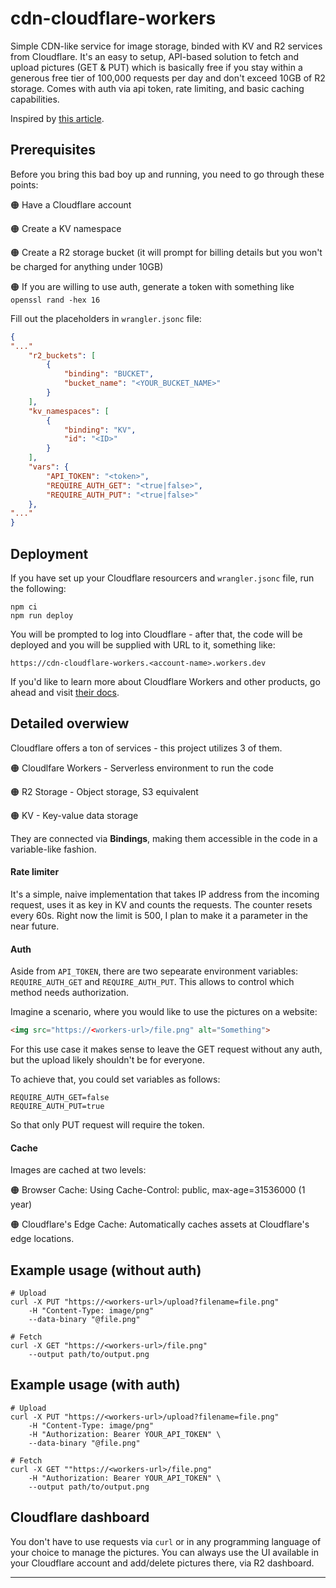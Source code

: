 # cdn-cloudflare-workers
Simple CDN-like service for image storage, binded with KV and R2 services from Cloudflare. It's an easy to setup, API-based solution to fetch and upload pictures (GET & PUT) which is basically free if you stay within a generous free tier of 100,000 requests per day and don't exceed 10GB of R2 storage. Comes with auth via api token, rate limiting, and basic caching capabilities.

Inspired by [this article](https://transloadit.com/devtips/creating-a-free-image-cdn-with-cloudflare-r2/).

## Prerequisites
Before you bring this bad boy up and running, you need to go through these points:

🟠 Have a Cloudflare account

🟠 Create a KV namespace

🟠 Create a R2 storage bucket (it will prompt for billing details but you won't be charged for anything under 10GB)

🟠 If you are willing to use auth, generate a token with something like `openssl rand -hex 16`

Fill out the placeholders in `wrangler.jsonc` file:
```json
{
"..."
	"r2_buckets": [
		{
			"binding": "BUCKET",
			"bucket_name": "<YOUR_BUCKET_NAME>"
		}
	],
	"kv_namespaces": [
		{
			"binding": "KV",
			"id": "<ID>"
		}
	],
	"vars": {
		"API_TOKEN": "<token>",
		"REQUIRE_AUTH_GET": "<true|false>",
		"REQUIRE_AUTH_PUT": "<true|false>"
	},
"..."
}
```

## Deployment
If you have set up your Cloudflare resourcers and `wrangler.jsonc` file, run the following:
```
npm ci
npm run deploy
```
You will be prompted to log into Cloudflare - after that, the code will be deployed and you will be supplied with URL to it, something like:
```
https://cdn-cloudflare-workers.<account-name>.workers.dev
```

If you'd like to learn more about Cloudflare Workers and other products, go ahead and visit [their docs](https://developers.cloudflare.com/).

## Detailed overwiew
Cloudflare offers a ton of services - this project utilizes 3 of them.

🟠 Cloudlfare Workers - Serverless environment to run the code

🟠 R2 Storage - Object storage, S3 equivalent

🟠 KV - Key-value data storage

They are connected via **Bindings**, making them accessible in the code in a variable-like fashion.

#### Rate limiter
It's a simple, naive implementation that takes IP address from the incoming request, uses it as key in KV and counts the requests. The counter resets every 60s. Right now the limit is 500, I plan to make it a parameter in the near future.

#### Auth
Aside from `API_TOKEN`, there are two sepearate environment variables: `REQUIRE_AUTH_GET` and `REQUIRE_AUTH_PUT`. This allows to control which method needs authorization.

Imagine a scenario, where you would like to use the pictures on a website:
```html
<img src="https://<workers-url>/file.png" alt="Something">
```
For this use case it makes sense to leave the GET request without any auth, but the upload likely shouldn't be for everyone.

To achieve that, you could set variables as follows:
```
REQUIRE_AUTH_GET=false
REQUIRE_AUTH_PUT=true
```
So that only PUT request will require the token.

#### Cache
Images are cached at two levels:

🟠 Browser Cache: Using Cache-Control: public, max-age=31536000 (1 year)

🟠 Cloudflare's Edge Cache: Automatically caches assets at Cloudflare's edge locations.


## Example usage (without auth)
```
# Upload
curl -X PUT "https://<workers-url>/upload?filename=file.png"
	-H "Content-Type: image/png"
	--data-binary "@file.png"

# Fetch
curl -X GET "https://<workers-url>/file.png"
	--output path/to/output.png
```

## Example usage (with auth)
```
# Upload
curl -X PUT "https://<workers-url>/upload?filename=file.png"
	-H "Content-Type: image/png"
	-H "Authorization: Bearer YOUR_API_TOKEN" \
	--data-binary "@file.png"

# Fetch
curl -X GET ""https://<workers-url>/file.png"
	-H "Authorization: Bearer YOUR_API_TOKEN" \
	--output path/to/output.png
```

## Cloudflare dashboard
You don't have to use requests via `curl` or in any programming language of your choice to manage the pictures. You can always use the UI available in your Cloudflare account and add/delete pictures there, via R2 dashboard.

____

